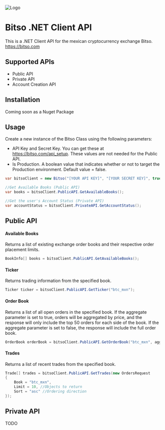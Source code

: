 ![Logo](https://raw.githubusercontent.com/raulbojalil/bitso-dotnet/master/logo.png "Logo")

# Bitso .NET Client API

This is a .NET Client API for the mexican cryptocurrency exchange Bitso. https://bitso.com

## Supported APIs

* Public API
* Private API
* Account Creation API

## Installation

Coming soon as a Nuget Package

## Usage

Create a new instance of the Bitso Class using the following parameters:
* API Key and Secret Key. You can get these at https://bitso.com/api_setup. These values are not needed for the Public API.
* Is Production. A boolean value that indicates whether or not to target the Production environment. Default value = false.

```C# 
var bitsoClient = new Bitso("[YOUR API KEY]", "[YOUR SECRET KEY]", true);

//Get Available Books (Public API)
var books = bitsoClient.PublicAPI.GetAvailableBooks();

//Get the user's Account Status (Private API)
var accountStatus = bitsoClient.PrivateAPI.GetAccountStatus();
```

## Public API

#### Available Books

Returns a list of existing exchange order books and their respective order placement limits.

```C# 
BookInfo[] books = bitsoClient.PublicAPI.GetAvailableBooks();
```

#### Ticker

Returns trading information from the specified book.

```C# 
Ticker ticker = bitsoClient.PublicAPI.GetTicker("btc_mxn");
```

#### Order Book

Returns a list of all open orders in the specified book. If the aggregate parameter is set to true, orders will be aggregated by price, and the response will only include the top 50 orders for each side of the book. If the aggregate parameter is set to false, the response will include the full order book.

```C# 
OrderBook orderBook = bitsoClient.PublicAPI.GetOrderBook("btc_mxn", aggregate: true);
```

#### Trades

Returns a list of recent trades from the specified book.

```C# 
Trade[] trades = bitsoClient.PublicAPI.GetTrades(new OrdersRequest
{
	Book = "btc_mxn",
	Limit = 10, //Objects to return
	Sort = "asc" //Ordering direction 
});
```

## Private API

TODO










